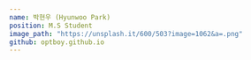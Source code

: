 ```yaml
---
name: 박현우 (Hyunwoo Park)
position: M.S Student
image_path: "https://unsplash.it/600/503?image=1062&a=.png"
github: optboy.github.io
---
```

